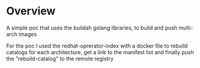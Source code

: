 # Overview

A simple poc that uses the buildah golang libraries, to build and push multi-arch images

For the poc I used the redhat-oprerator-index with a docker file to rebuild catalogs for each
architecture, get a link to the manifest list and finally push the "rebuild-catalog" to the remote
registry

